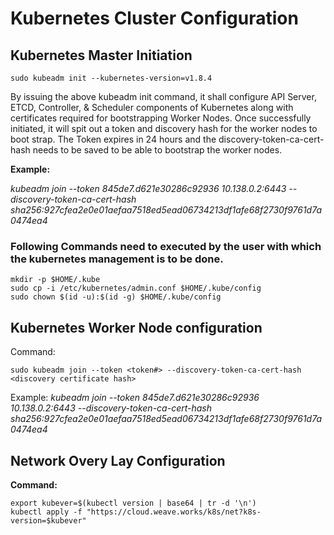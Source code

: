 # Kubernetes Cluster Configuration


## Kubernetes Master Initiation

```
sudo kubeadm init --kubernetes-version=v1.8.4
```

By issuing the above kubeadm init command, it shall configure API Server, ETCD, Controller, & Scheduler components of Kubernetes along with certificates required for bootstrapping Worker Nodes. Once successfully initiated, it will spit out a token and discovery hash for the worker nodes to boot strap. The Token expires in 24 hours and the discovery-token-ca-cert-hash needs to be saved to be able to bootstrap the worker nodes.

**Example:**
 
*kubeadm join --token 845de7.d621e30286c92936 10.138.0.2:6443 --discovery-token-ca-cert-hash sha256:927cfea2e0e01aefaa7518ed5ead06734213df1afe68f2730f9761d7a0474ea4*

### Following Commands need to executed by the user with which the kubernetes management is to be done.

```
mkdir -p $HOME/.kube
sudo cp -i /etc/kubernetes/admin.conf $HOME/.kube/config
sudo chown $(id -u):$(id -g) $HOME/.kube/config
```

## Kubernetes Worker Node configuration

Command: 
```
sudo kubeadm join --token <token#> --discovery-token-ca-cert-hash <discovery certificate hash>
```
Example:
*kubeadm join --token 845de7.d621e30286c92936 10.138.0.2:6443 --discovery-token-ca-cert-hash sha256:927cfea2e0e01aefaa7518ed5ead06734213df1afe68f2730f9761d7a0474ea4*

## Network Overy Lay Configuration

**Command:**

```
export kubever=$(kubectl version | base64 | tr -d '\n')
kubectl apply -f "https://cloud.weave.works/k8s/net?k8s-version=$kubever"
```
